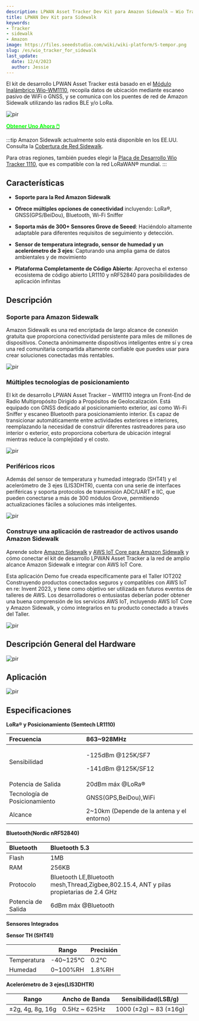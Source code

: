 ```yaml
---
description: LPWAN Asset Tracker Dev Kit para Amazon Sidewalk – Wio Tracker 1110
title: LPWAN Dev Kit para Sidewalk
keywords:
- Tracker
- sidewalk
- Amazon
image: https://files.seeedstudio.com/wiki/wiki-platform/S-tempor.png
slug: /es/wio_tracker_for_sidewalk
last_update:
  date: 12/4/2023
  author: Jessie
---
```


El kit de desarrollo LPWAN Asset Tracker está basado en el [Módulo Inalámbrico Wio-WM1110](https://www.seeedstudio.com/Wio-WM1110-Module-LR1110-and-nRF52840-p-5676.html), recopila datos de ubicación mediante escaneo pasivo de WiFi o GNSS, y se comunica con los puentes de red de Amazon Sidewalk utilizando las radios BLE y/o LoRa.

<p style={{textAlign: 'center'}}><img src="https://files.seeedstudio.com/wiki/SenseCAP/Sidewalk_Kit/sidewalk-kit.png" alt="pir" width={800} height="auto" /></p>

<div class="get_one_now_container" style={{textAlign: 'center'}}>
    <a class="get_one_now_item" href="https://www.seeedstudio.com/LPWAN-Asset-Tracker-Dev-kit-WM1110-p-5846.html" target="_blank">
            <strong><span><font color={'FFFFFF'} size={"4"}> Obtener Uno Ahora 🖱️</font></span></strong>
    </a>
</div>

:::tip
Amazon Sidewalk actualmente solo está disponible en los EE.UU. Consulta la [Cobertura de Red Sidewalk](https://coverage.sidewalk.amazon/).

Para otras regiones, también puedes elegir la [Placa de Desarrollo Wio Tracker 1110](https://www.seeedstudio.com/Wio-Tracker-1110-Dev-Board-p-5799.html), que es compatible con la red LoRaWAN® mundial.
:::

## Características

- **Soporte para la Red Amazon Sidewalk**

- **Ofrece múltiples opciones de conectividad** incluyendo: LoRa®, GNSS(GPS/BeiDou), Bluetooth, Wi-Fi Sniffer

- **Soporta más de 300+ Sensores Grove de Seeed**: Haciéndolo altamente adaptable para diferentes requisitos de seguimiento y detección.

- **Sensor de temperatura integrado, sensor de humedad y un acelerómetro de 3 ejes**: Capturando una amplia gama de datos ambientales y de movimiento

- **Plataforma Completamente de Código Abierto**: Aprovecha el extenso ecosistema de código abierto LR1110 y nRF52840 para posibilidades de aplicación infinitas

## Descripción

### Soporte para Amazon Sidewalk

Amazon Sidewalk es una red encriptada de largo alcance de conexión gratuita que proporciona conectividad persistente para miles de millones de dispositivos. Conecta anónimamente dispositivos inteligentes entre sí y crea una red comunitaria compartida altamente confiable que puedes usar para crear soluciones conectadas más rentables.

<p style={{textAlign: 'center'}}><img src="https://files.seeedstudio.com/wiki/SenseCAP/Sidewalk_Kit/sidewalk-kit.png" alt="pir" width={800} height="auto" /></p>

### Múltiples tecnologías de posicionamiento

El kit de desarrollo LPWAN Asset Tracker – WM1110 integra un Front-End de Radio Multipropósito Dirigido a Propósitos de Geolocalización. Está equipado con GNSS dedicado al posicionamiento exterior, así como Wi-Fi Sniffer y escaneo Bluetooth para posicionamiento interior. Es capaz de transicionar automáticamente entre actividades exteriores e interiores, reemplazando la necesidad de construir diferentes rastreadores para uso interior o exterior, esto proporciona cobertura de ubicación integral mientras reduce la complejidad y el costo.

<p style={{textAlign: 'center'}}><img src="https://wdcdn.qpic.cn/MTY4ODg1NTkyNTI4NTEwNA_234601_twY1xjCUq9Z8yoYu_1701143222?w=2032&h=1070&type=image/png" alt="pir" width={800} height="auto" /></p>

### Periféricos ricos

Además del sensor de temperatura y humedad integrado (SHT41) y el acelerómetro de 3 ejes (LIS3DHTR), cuenta con una serie de interfaces periféricas y soporta protocolos de transmisión ADC/UART e IIC, que pueden conectarse a más de 300 módulos Grove, permitiendo actualizaciones fáciles a soluciones más inteligentes.

<p style={{textAlign: 'center'}}><img src="https://wdcdn.qpic.cn/MTY4ODg1NTkyNTI4NTEwNA_639823_3yeu0eTFcW0f2AHj_1701143279?w=1802&h=844&type=image/png" alt="pir" width={800} height="auto" /></p>

### Construye una aplicación de rastreador de activos usando Amazon Sidewalk

Aprende sobre [Amazon Sidewalk](https://www.amazon.com/Amazon-Sidewalk/b?ie=UTF8&node=21328123011) y [AWS IoT Core para Amazon Sidewalk](https://docs.aws.amazon.com/iot/latest/developerguide/iot-sidewalk.html) y cómo conectar el kit de desarrollo LPWAN Asset Tracker a la red de amplio alcance Amazon Sidewalk e integrar con AWS IoT Core.

Esta aplicación Demo fue creada específicamente para el Taller IOT202 Construyendo productos conectados seguros y compatibles con AWS IoT en re: Invent 2023, y tiene como objetivo ser utilizada en futuros eventos de talleres de AWS. Los desarrolladores o entusiastas deberían poder obtener una buena comprensión de los servicios AWS IoT, incluyendo AWS IoT Core y Amazon Sidewalk, y cómo integrarlos en tu producto conectado a través del Taller.

<p style={{textAlign: 'center'}}><img src="https://wdcdn.qpic.cn/MTY4ODg1NTkyNTI4NTEwNA_817803_KG4rJQIohMMzPyR4_1701150525?w=1370&h=798&type=image/png" alt="pir" width={800} height="auto" /></p>

## Descripción General del Hardware

<p style={{textAlign: 'center'}}><img src="https://wdcdn.qpic.cn/MTY4ODg1NTkyNTI4NTEwNA_19830_N9NXJqFu1LJ_Rku__1700122819?w=1608&h=1060&type=image/png" alt="pir" width={800} height="auto" /></p>

## Aplicación

<p style={{textAlign: 'center'}}><img src="https://wdcdn.qpic.cn/MTY4ODg1NTkyNTI4NTEwNA_419290_B_TS3XqgFv7LnMbQ_1700474791?w=1752&h=858&type=image/png" alt="pir" width={800} height="auto" /></p>

## Especificaciones

**LoRa® y Posicionamiento (Semtech LR1110)**

|Frecuencia|863~928MHz|
| :- | :- |
|Sensibilidad|<p>-125dBm @125K/SF7</p><p>-141dBm @125K/SF12</p>|
|Potencia de Salida|20dBm máx @LoRa®|
|Tecnología de Posicionamiento|GNSS(GPS,BeiDou),WiFi|
|Alcance|2~10km (Depende de la antena y el entorno)|

**Bluetooth(Nordic nRF52840)**

|Bluetooth|Bluetooth 5.3|
| :- | :- |
|Flash|1MB|
|RAM|256KB|
|Protocolo|Bluetooth LE,Bluetooth mesh,Thread,Zigbee,802.15.4, ANT y pilas propietarias de 2.4 GHz|
|Potencia de Salida|6dBm máx @Bluetooth|

**Sensores Integrados**

**Sensor TH (SHT41)**

|  | Rango | Precisión |
| -------- | -------- | -------- |
|Temperatura  | -40~125°C |0.2°C|
| Humedad | 0~100%RH |1.8%RH|

**Acelerómetro de 3 ejes(LIS3DHTR)**

| Rango | Ancho de Banda | Sensibilidad(LSB/g) |
| -------- | -------- | -------- |
| ±2g, 4g, 8g, 16g | 0.5Hz ~ 625Hz |1000 (±2g) ~ 83 (±16g)
